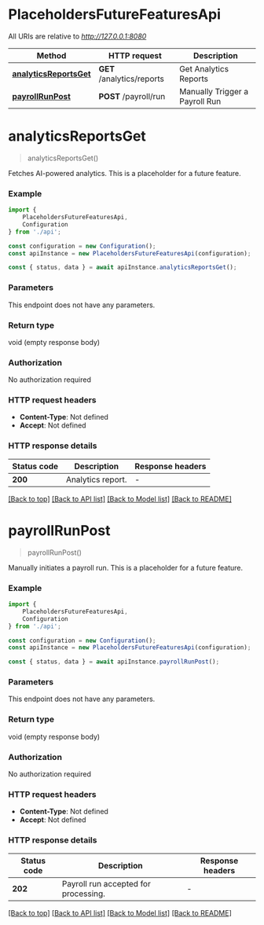 # PlaceholdersFutureFeaturesApi

All URIs are relative to *http://127.0.0.1:8080*

|Method | HTTP request | Description|
|------------- | ------------- | -------------|
|[**analyticsReportsGet**](#analyticsreportsget) | **GET** /analytics/reports | Get Analytics Reports|
|[**payrollRunPost**](#payrollrunpost) | **POST** /payroll/run | Manually Trigger a Payroll Run|

# **analyticsReportsGet**
> analyticsReportsGet()

Fetches AI-powered analytics. This is a placeholder for a future feature.

### Example

```typescript
import {
    PlaceholdersFutureFeaturesApi,
    Configuration
} from './api';

const configuration = new Configuration();
const apiInstance = new PlaceholdersFutureFeaturesApi(configuration);

const { status, data } = await apiInstance.analyticsReportsGet();
```

### Parameters
This endpoint does not have any parameters.


### Return type

void (empty response body)

### Authorization

No authorization required

### HTTP request headers

 - **Content-Type**: Not defined
 - **Accept**: Not defined


### HTTP response details
| Status code | Description | Response headers |
|-------------|-------------|------------------|
|**200** | Analytics report. |  -  |

[[Back to top]](#) [[Back to API list]](../README.md#documentation-for-api-endpoints) [[Back to Model list]](../README.md#documentation-for-models) [[Back to README]](../README.md)

# **payrollRunPost**
> payrollRunPost()

Manually initiates a payroll run. This is a placeholder for a future feature.

### Example

```typescript
import {
    PlaceholdersFutureFeaturesApi,
    Configuration
} from './api';

const configuration = new Configuration();
const apiInstance = new PlaceholdersFutureFeaturesApi(configuration);

const { status, data } = await apiInstance.payrollRunPost();
```

### Parameters
This endpoint does not have any parameters.


### Return type

void (empty response body)

### Authorization

No authorization required

### HTTP request headers

 - **Content-Type**: Not defined
 - **Accept**: Not defined


### HTTP response details
| Status code | Description | Response headers |
|-------------|-------------|------------------|
|**202** | Payroll run accepted for processing. |  -  |

[[Back to top]](#) [[Back to API list]](../README.md#documentation-for-api-endpoints) [[Back to Model list]](../README.md#documentation-for-models) [[Back to README]](../README.md)

